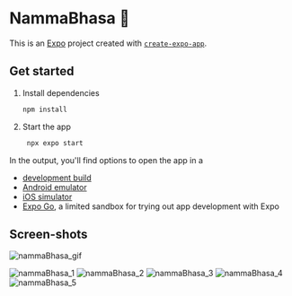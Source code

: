 # NammaBhasa 👋

This is an [Expo](https://expo.dev) project created with [`create-expo-app`](https://www.npmjs.com/package/create-expo-app).

## Get started

1. Install dependencies

   ```bash
   npm install
   ```

2. Start the app

   ```bash
    npx expo start
   ```

In the output, you'll find options to open the app in a

- [development build](https://docs.expo.dev/develop/development-builds/introduction/)
- [Android emulator](https://docs.expo.dev/workflow/android-studio-emulator/)
- [iOS simulator](https://docs.expo.dev/workflow/ios-simulator/)
- [Expo Go](https://expo.dev/go), a limited sandbox for trying out app development with Expo

## Screen-shots
![nammaBhasa_gif](https://github.com/user-attachments/assets/4502974f-be5c-4650-8f18-e4a2f17d5a11)

![nammaBhasa_1](https://github.com/user-attachments/assets/28ffb717-df48-44bb-865c-f66b7700f55d)
![nammaBhasa_2](https://github.com/user-attachments/assets/86759e80-7251-4d16-a3e2-f28e89f4d24e)
![nammaBhasa_3](https://github.com/user-attachments/assets/67b03555-1b21-4608-b4da-8cbe444f7a23)
![nammaBhasa_4](https://github.com/user-attachments/assets/fce89506-aef1-4822-8480-ab7a95d5eab6)
![nammaBhasa_5](https://github.com/user-attachments/assets/f88205a1-df56-42f1-8552-ce2e20145ca3)
